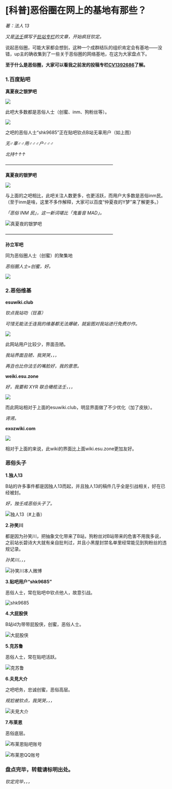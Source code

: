 # [科普]恶俗圈在网上的基地有那些？
_著：法人 13_

_又是[法壬](https://space.bilibili.com/339041590/#/)撰写于[批站专栏](https://www.bilibili.com/read/cv1396882)的文章，开始疯狂钦定。_

说起恶俗圈，可能大家都会想到，这种一个成群结队的组织肯定会有基地——没错，up主的确收集到了一些关于恶俗圈的网络基地，在这为大家盘点下。

**至于什么是恶俗圈，大家可以看我之前发的投稿专栏[CV1392686](https://www.bilibili.com/read/cv1392686)了解。**

### 1.百度贴吧
**真夏夜之银梦吧**

![](https://img.vim-cn.com/0f/54cde0abfb1c97920f1186dc04ffbf68e32d69.jpg)

此吧大多数都是恶俗人士（创蜜、inm、狗粉丝等）。

![](https://img.vim-cn.com/02/0617df7830b06756ac41c7c4b4baacf1dd30ea.jpg)

之吧的恶俗人士“shk9685”正在贴吧钦点B站无辜用户（如上图）

_无♂辜♂♂用♂♂♂户♂♂♂_

_北持↑↑↑_

————————————————————————

**真夏夜的银梦吧**

![](https://img.vim-cn.com/0d/284d4520bc0af17e108575b7d9fd239a7698b8.jpg)

与上面的之吧相比，此吧关注人数更多，也更活跃，而用户大多数是恶俗inm民。（至于inm是啥，这里不多作解释，大家可以百度“仲夏夜的Y梦”来了解更多。）

_「恶俗 INM 民」，这一新词堪比「鬼畜音 MAD」。_

![真夏夜的银梦吧](https://img.vim-cn.com/d7/72918e8f9e9c32bc52799656ea285e304e60e4.jpg)

————————————————————————

**孙立军吧**

同为恶俗圈人士（创蜜）的聚集地

_恶俗圈人士=创蜜，好。_

![](https://img.vim-cn.com/a9/670cfac6cccacb5dba106239715c7d9d8660e5.jpg)

### 2.恶俗维基
**esuwiki.club**

_钦点我站叻（狂喜）_

_可惜无能法壬连我的维基都无法爆破，就妄图对我站进行免费炒作。_

![](https://img.vim-cn.com/18/cb390762e01c4b97ebbfa968df5be2dbfaf8a4.jpg)

此网站用户比较少，界面丑陋。

_我站界面丑陋，我哭哭，，，_

_再丑也比你法壬的嘴脸好，我的意思。_

**weiki.esu.zone**

_好，我要和 XYR 联合橄榄法壬，，，_

![](https://img.vim-cn.com/65/5ad0ba8a3163f2968ebcd12f9ad886e682318e.jpg)

而此网站相对于上面的esuwiki.club，明显界面做了不少优化（加了皮肤）。

_谔谔。_

**exozwiki.com**

![](https://img.vim-cn.com/50/e5cdb6979434034b35206686109bf36756afbb.jpg)

相对于上面的来说，此wiki的界面比上面wiki.esu.zone更加友好。

### 恶俗头子
**1.独人13**

B站的许多事件都是因独人13而起，并且独人13的稿件几乎全是引战相关，好在已经被封。

_好，独壬成恶俗头子了。_

![独人13（#上香）](https://img.vim-cn.com/d4/82ca11cf0914a8cb15bbc9b778d9677a4546b0.jpg)

**2.孙笑川**

都是因为孙笑川，把抽象文化带来了B站，狗粉丝对B站带来的危害不用我多说，之前站长碧诗大大就有亲自批判过，并且小黑屋封禁名单里经常能见到狗粉丝的违规记录。

_孙笑川，，，_

![孙笑川本人微博](https://img.vim-cn.com/9d/e198d9aca607e6c4b98d459116ec9a4a9ff3eb.jpg)

**3.贴吧用户“shk9685”**

恶俗人士，常在贴吧中钦点他人，故意引战。

![shk9685](https://img.vim-cn.com/2d/9c7550dce652ba30b301dd5ed78b603f40b9fe.jpg)

**4.大屁股侠**

B站id为带带屁股侠，创蜜，恶俗人士。

![大屁股侠](https://img.vim-cn.com/82/50e68bd81007ca58c2594d69c6351fd851ddc1.jpg)

**5.克苏鲁**

恶俗人士，常在贴吧活跃。

![克苏鲁](https://img.vim-cn.com/93/1c8eb961c53b918a0132a5c756f74eaa14f6d4.jpg)

**6.夫見大介**

之吧吧务，忠诚创蜜，恶俗高层。

_规尬被钦点，我哭哭，，，_

![夫見大介](https://img.vim-cn.com/56/b2226c4e604f96ce09c43e73ef4991ec89d2f8.jpg)

**7.布莱恩**

恶俗底层。

![布莱恩贴吧账号](https://img.vim-cn.com/a8/d7bc29e3e80db7547e82ab807a1a258185b00d.jpg)

![布莱恩QQ账号](https://img.vim-cn.com/fa/1cde1c0413fcae0c4ec59b6267151035e22afd.jpg)

### 盘点完毕，转载请标明出处。

_钦定完毕，，，_
